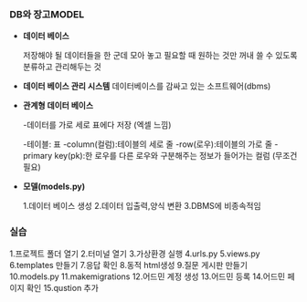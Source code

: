### DB와 장고MODEL ###

- **데이터 베이스** 

   저장해야 될 데이터들을
   한 군데 모아 놓고 필요할 때 원하는 것만 꺼내 쓸 수 있도록 분류하고 관리해두는 것


- **데이터 베이스 관리 시스템**
   데이터베이스를 감싸고 있는 소프트웨어(dbms)

- **관계형 데이터 베이스**

   -데이터를 가로 세로 표에다 저장
   (엑셀 느낌)

   -테이블: 표
   -column(컬럼):테이블의 세로 줄
   -row(로우):테이블의 가로 줄
   -primary key(pk):한 로우를 다른 로우와 구분해주는 정보가 들어가는 컬럼 (무조건 필요)

- **모델(models.py)**

   1.데이터 베이스 생성
   2.데이터 입출력,양식 변환
   3.DBMS에 비종속적임

### 실습 ###

 1.프로젝트 폴더 열기
 2.터미널 열기
 3.가상환경 실행
 4.urls.py
 5.views.py
 6.templates 만들기
 7.응답 확인
 8.동적 html생성
 9.질문 게시판 만들기
 10.models.py
 11.makemigrations
 12.어드민 계정 생성
 13.어드민 등록
 14.어드민 페이지 확인
 15.qustion 추가

